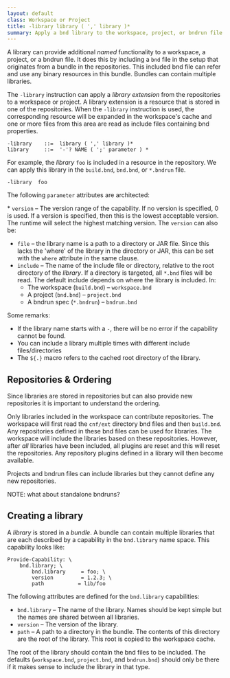 ```yaml
---
layout: default
class: Workspace or Project
title: -library library ( ',' library )*
summary: Apply a bnd library to the workspace, project, or bndrun file
---
```


A library can provide additional _named_ functionality to a workspace, a project, or a bndrun file. It does this by
including a `bnd` file in the setup that originates from a bundle in the repositories. This included bnd file
can refer and use any binary resources in this bundle.   Bundles can contain multiple libraries.

The `-library` instruction can apply a _library extension_ from the repositories to a workspace or project. A library
extension is a resource that is stored in one of the repositories. When the `-library` instruction is used, the corresponding resource
will be expanded in the workspace's cache and one or more files from this area are read as include files containing
bnd properties.

    -library    ::=  library ( ',' library )*
    library     ::=  '-'? NAME ( ';' parameter ) *        

For example, the _library_ `foo` is included in a resource in the repository. We can apply this library in the 
`build.bnd`, `bnd.bnd`, or `*.bndrun` file. 

    -library  foo

The following `parameter` attributes are architected:

* `version` – The version range of the capability. If no version is specified, 0 is used. If a version is specified, then
  this is the lowest acceptable version. The runtime will select the highest matching version. The `version` can also be:
  * `file` – the library name is a path to a directory or JAR file. Since this lacks the 'where' of the library in the
    directory or JAR, this can be set with the `where` attribute in the same clause.
* `include` – The name of the include file or directory, relative to the root directory of the _library_. If a directory 
  is targeted, all `*.bnd` files will be read. The default include depends on where the library is included. In:
   * The workspace (`build.bnd`) – `workspace.bnd` 
   * A project (`bnd.bnd`) – `project.bnd`
   * A bndrun spec (`*.bndrun`) – `bndrun.bnd` 

Some remarks:

* If the library name starts with a `-`, there will be no error if the capability cannot be found.
* You can include a library multiple times with different include files/directories
* The `${.}` macro refers to the cached root directory of the library.

## Repositories & Ordering

Since libraries are stored in repositories but can also provide new repositories it is important to 
understand the ordering.

Only libraries included in the workspace can contribute repositories. The workspace will first read the `cnf/ext`
directory bnd files and then `build.bnd`. Any repositories defined in these bnd files can be used for libraries.
The workspace will include the libraries based on these repositories. However, after _all_ libraries have
been included, all plugins are reset and this will reset the repositories. Any repository plugins defined
in a library will then become available.

Projects and bndrun files can include libraries but they cannot define any new repositories. 

NOTE: what about standalone bndruns? 

## Creating a library

A _library_ is stored in a _bundle_. A bundle can contain multiple libraries that are each described by a
capability in the `bnd.library` name space. This capability looks like:

    Provide-Capability: \
        bnd.library; \
            bnd.library     = foo; \
            version         = 1.2.3; \
            path           = lib/foo 

The following attributes are defined for the `bnd.library` capabilities:

* `bnd.library` – The name of the library. Names should be kept simple but the names are shared between all libraries. 
* `version` – The version of the library.
* `path` – A path to a directory in the bundle. The contents of this directory are the root of the library. This root
  is copied to the workspace cache.

The root of the library should contain the bnd files to be included. The defaults (`workspace.bnd`, `project.bnd`, and 
`bndrun.bnd`) should only be there if it makes sense to include the library in that type.

